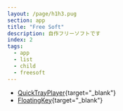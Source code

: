 ```yaml
---
layout: /page/h1h3.pug
section: app
title: "Free Soft"
description: 自作フリーソフトです
index: 2
tags:
  - app
  - list
  - child
  - freesoft
---
```


- [QuickTrayPlayer](https://github.com/kouwtkz/QuickTrayPlayer/releases){target="_blank"}
- [FloatingKey](https://github.com/kouwtkz/FloatingKey/wiki/About-Floating-Key){target="_blank"}
